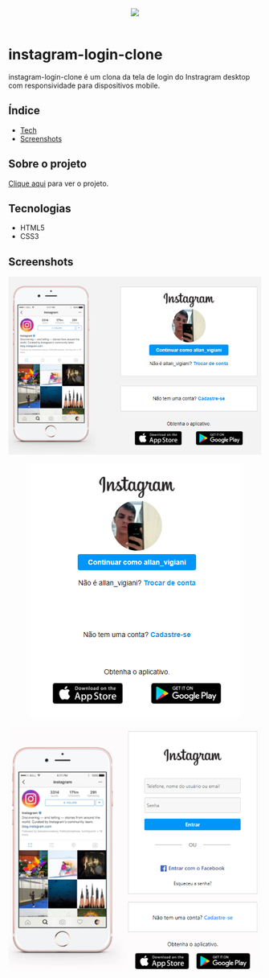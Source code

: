 
<div align="center"><img src="http://img.shields.io/static/v1?label=STATUS&message=EM-PROGRESSO&color=brightgreen&style=for-the-badge"></div>
<br>

# instagram-login-clone
instagram-login-clone é um clona da tela de login do Instragram desktop com responsividade para dispositivos mobile.


## Índice
* [Tech](#tecnologias)
* [Screenshots](#screenshots)

## Sobre o projeto

<a href="https://allanvigiani.github.io/instagram-login-clone/">Clique aqui</a> para ver o projeto.

	
## Tecnologias
- HTML5
- CSS3

## Screenshots
<p align="center"><img src="img/img1.png"></p>
<p align="center"><img src="img/img2.png"></p>
<p align="center"><img src="img/img3.png"></p>
